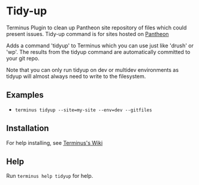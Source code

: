 # Tidy-up

Terminus Plugin to clean up Pantheon site repository of files which could present issues. Tidy-up command is for sites hosted on [Pantheon](https://www.pantheon.io) 

Adds a command 'tidyup' to Terminus which you can use just like 'drush' or 'wp'.  The results from the tidyup command
are automatically committed to your git repo.

Note that you can only run tidyup on dev or multidev environments as tidyup will almost always need to write to the 
filesystem.

## Examples
* `terminus tidyup --site=my-site --env=dev --gitfiles`


## Installation
For help installing, see [Terminus's Wiki](https://github.com/pantheon-systems/terminus/wiki/Plugins)

## Help
Run `terminus help tidyup` for help.
